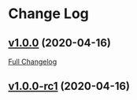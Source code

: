 #  Change Log



## [v1.0.0](https://github.com/marcoreni/apollo-server-integration-testing-fastify/tree/v1.0.0) (2020-04-16)
[Full Changelog](https://github.com/marcoreni/apollo-server-integration-testing-fastify/compare/v1.0.0-rc1...v1.0.0)

## [v1.0.0-rc1](https://github.com/marcoreni/apollo-server-integration-testing-fastify/tree/v1.0.0-rc1) (2020-04-16)

